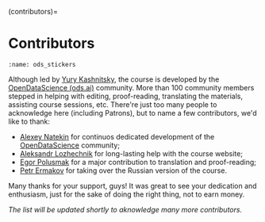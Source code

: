 (contributors)=

# Contributors

```{figure} /_static/img/ods_stickers.jpg
:name: ods_stickers
```

Although led by [Yury Kashnitsky](https://yorko.github.io/), the course is developed by the [OpenDataScience (ods.ai)](https://ods.ai) community. More than 100 community members stepped in helping with editing, proof-reading, translating the materials, assisting course sessions, etc. There're just too many people to acknowledge here (including Patrons), but to name a few contributors, we'd like to thank:

 - [Alexey Natekin](https://www.linkedin.com/in/natekin/) for continuos dedicated development of the [OpenDataScience](https://ods.ai) community;
 - [Aleksandr Lozhechnik](https://www.linkedin.com/in/aleksandr-lozhechnik-40021263/) for long-lasting help with the course website;
 - [Egor Polusmak](https://www.linkedin.com/in/egor-polusmak/?originalSubdomain=ru) for a major contribution to translation and proof-reading;
 - [Petr Ermakov](https://www.linkedin.com/in/ermakovpetr/) for taking over the Russian version of the course.

 Many thanks for your support, guys! It was great to see your dedication and enthusiasm, just for the sake of doing the right thing, not to earn money.

 _The list will be updated shortly to aknowledge many more contributors._
